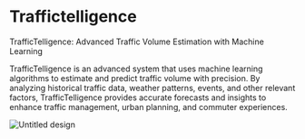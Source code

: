 # Traffictelligence
TrafficTelligence: Advanced Traffic Volume Estimation with Machine Learning

TrafficTelligence is an advanced system that uses machine learning algorithms to estimate and predict traffic volume with precision. By analyzing historical traffic data, weather patterns, events, and other relevant factors, TrafficTelligence provides accurate forecasts and insights to enhance traffic management, urban planning, and commuter experiences.

![Untitled design](https://github.com/user-attachments/assets/b4dff1fe-ee30-4ac1-be49-d7a609d3753d)
